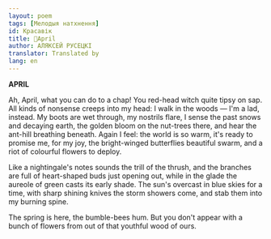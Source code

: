 ```yaml
---
layout: poem
tags: [Мелодыя натхнення]
id: Красавік
title: 🚧April
author: АЛЯКСЕЙ РУСЕЦКІ
translator: Translated by 
lang: en
---
```



 
**APRIL**

Ah, April, what you can do to a chap! You red-head witch quite tipsy on sap. All kinds of nonsense creeps into my head: I walk in the woods —  I'm a lad, instead. My boots are wet through, my nostrils flare, I sense the past snows and decaying earth, the golden bloom on the nut-trees there, and hear the ant-hill breathing beneath. Again I feel: the world is so warm, it's ready to promise me, for my joy, the bright-winged butterflies beautiful swarm, and a riot of colourful flowers to deploy.

Like a nightingale's notes sounds the trill of the thrush, and the branches are full of heart-shaped buds just opening out, while in the glade the aureole of green casts its early shade. The sun's overcast in blue skies for a time, with sharp shining knives the storm showers come, and stab them into my burning spine.

The spring is here, the bumble-bees hum. But you don't appear with a bunch of flowers from out of that youthful wood of ours.
